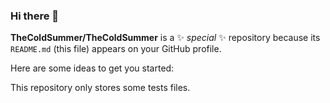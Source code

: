 ### Hi there 👋

**TheColdSummer/TheColdSummer** is a ✨ _special_ ✨ repository because its `README.md` (this file) appears on your GitHub profile.

Here are some ideas to get you started:

This repository only stores some tests files.
